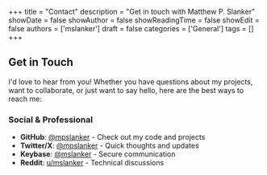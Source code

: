 +++
title = "Contact"
description = "Get in touch with Matthew P. Slanker"
showDate = false
showAuthor = false
showReadingTime = false
showEdit = false
authors = ['mslanker']
draft = false
categories = ['General']
tags = []
+++


## Get in Touch

I'd love to hear from you! Whether you have questions about my projects, want to collaborate, or just want to say hello, here are the best ways to reach me:

<!-- ### Email

- **Primary**: [dev@msitp.com](mailto:dev@msitp.com)
- **Response Time**: I typically respond within 1-2 business days -->

### Social & Professional

- **GitHub**: [@mpslanker](https://github.com/mpslanker) - Check out my code and projects
- **Twitter/X**: [@mpslanker](https://twitter.com/mpslanker) - Quick thoughts and updates
- **Keybase**: [@mslanker](https://keybase.io/mslanker) - Secure communication
- **Reddit**: [u/mslanker](https://reddit.com/user/mslanker) - Technical discussions

<!-- ### What I'm Interested In

- **Technical Discussions**: DevOps, containerization, automation
- **Collaboration**: Open source projects, technical writing
- **Learning**: Always happy to discuss new technologies and approaches
- **Feedback**: Thoughts on my blog posts and projects -->

<!-- ### Best Ways to Connect

- **Quick Questions**: Twitter/X or Reddit
- **Technical Discussions**: GitHub issues or email
- **Collaboration**: Email or GitHub
- **Secure Communication**: Keybase -->

<!-- ### Response Time

I typically respond within 1-2 business days. For urgent matters, please mention it in your message subject line. -->
